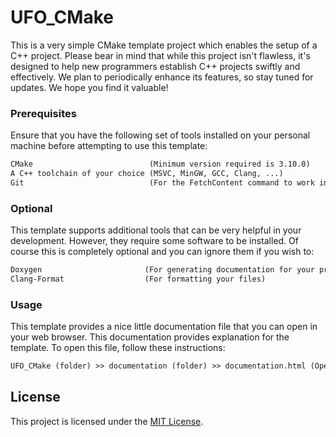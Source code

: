 # UFO_CMake

This is a very simple CMake template project which enables the setup of a C++ project. Please bear in mind that while this project isn't flawless, it's designed to help new programmers establish C++ projects swiftly and effectively. We plan to periodically enhance its features, so stay tuned for updates. We hope you find it valuable!


### Prerequisites

Ensure that you have the following set of tools installed on your personal machine before attempting to use this template:

```diff
CMake                          (Minimum version required is 3.10.0)
A C++ toolchain of your choice (MSVC, MinGW, GCC, Clang, ...)
Git                            (For the FetchContent command to work in CMake)
```


### Optional

This template supports additional tools that can be very helpful in your development. However, they require some software to be installed. Of course this is completely optional and you can ignore them if you wish to:

```diff
Doxygen                       (For generating documentation for your project)
Clang-Format                  (For formatting your files)
```


### Usage

This template provides a nice little documentation file that you can open in your web browser. This documentation provides explanation for the template. To open this file, follow these instructions:

```diff
UFO_CMake (folder) >> documentation (folder) >> documentation.html (Open this file in your favourite web browser)
```


## License

This project is licensed under the [MIT License](LICENSE).
